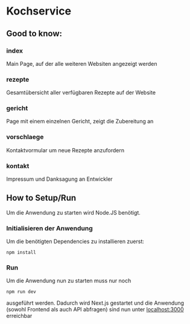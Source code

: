 # Kochservice

## Good to know:

### index
Main Page, auf der alle weiteren Websiten angezeigt werden

### rezepte
Gesamtübersicht aller verfügbaren Rezepte auf der Website

### gericht
Page mit einem einzelnen Gericht, zeigt die Zubereitung an

### vorschlaege
Kontaktvormular um neue Rezepte anzufordern

### kontakt
Impressum und Danksagung an Entwickler

## How to Setup/Run
Um die Anwendung zu starten wird Node.JS benötigt.

### Initialisieren der Anwendung

Um die benötigten Dependencies zu installieren zuerst:
    
    npm install

### Run

Um die Anwendung nun zu starten muss nur noch

    npm run dev

ausgeführt werden. Dadurch wird Next.js gestartet und die Anwendung (sowohl Frontend als auch API abfragen) sind nun unter [localhost:3000](localhost:3000) erreichbar